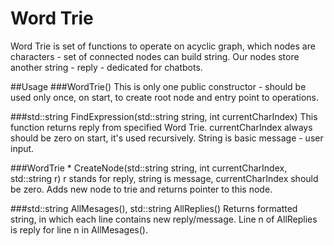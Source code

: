# Word Trie
Word Trie is set of functions to operate on acyclic graph, which nodes are characters - set of connected nodes can build string. 
Our nodes store another string - reply - dedicated for chatbots.

##Usage
###WordTrie()
This is only one public constructor - should be used only once, on start, to create root node and entry point to operations.

###std::string FindExpression(std::string string, int currentCharIndex)
This function returns reply from specified Word Trie. currentCharIndex always should be zero on start, it's used recursively. String is basic
message - user input.

###WordTrie * CreateNode(std::string string, int currentCharIndex, std::string r)
r stands for reply, string is message, currentCharIndex should be zero. Adds new node to trie and returns pointer to this node.

###std::string AllMesages(), std::string AllReplies()
Returns formatted string, in which each line contains new reply/message. Line n of AllReplies is reply for line n in AllMesages().
